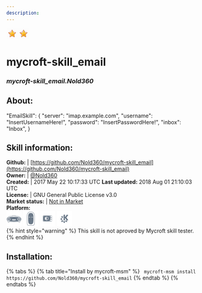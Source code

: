 ```yaml
---    
description:   
---    
```

![](../.gitbook/assets/star.png)![](../.gitbook/assets/star.png)  
# mycroft-skill_email  
### _mycroft-skill_email.Nold360_  
## About:  
"EmailSkill": {
"server": "imap.example.com",
"username": "InsertUsernameHere!",
"password": "InsertPasswordHere!",
"inbox": "Inbox",
}

## Skill information:  
**Github:** | [https://github.com/Nold360/mycroft-skill_email](https://github.com/Nold360/mycroft-skill_email)  
**Owner:** | [@Nold360](https://github.com/Nold360)  
**Created:** | 2017 May 22 10:17:33 UTC  **Last updated:** 2018 Aug 01 21:10:03 UTC  
**License:** | GNU General Public License v3.0  
**Market status:** | [Not in Market](https://market.mycroft.ai/skill/)  
**Platform:**  
 ![](../.gitbook/assets/mark-1-icon.png)  ![](../.gitbook/assets/mark-2-icon.png)  ![](../.gitbook/assets/picroft-icon.png)  ![](../.gitbook/assets/kde.png)   
{% hint style="warning" %}
This skill is not aproved by Mycroft skill tester.
{% endhint %}
    
## Installation:  
{% tabs %}
{% tab title="Install by mycroft-msm" %}
``` mycroft-msm install https://github.com/Nold360/mycroft-skill_email```
{% endtab %}
  {% endtabs %}
  